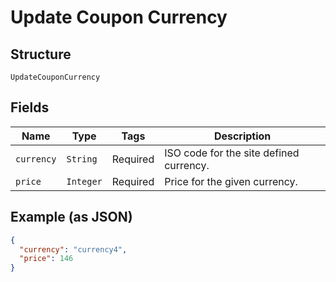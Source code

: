 
# Update Coupon Currency

## Structure

`UpdateCouponCurrency`

## Fields

| Name | Type | Tags | Description |
|  --- | --- | --- | --- |
| `currency` | `String` | Required | ISO code for the site defined currency. |
| `price` | `Integer` | Required | Price for the given currency. |

## Example (as JSON)

```json
{
  "currency": "currency4",
  "price": 146
}
```

